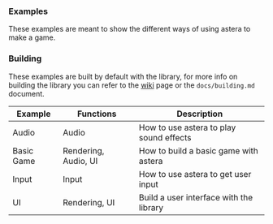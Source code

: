### Examples
These examples are meant to show the different ways of using astera to make a game.

### Building
These examples are built by default with the library, for more info on building the library you can refer to the [wiki](https://github.com/tek256/astera/wiki/Building) page or the `docs/building.md` document.

| Example | Functions | Description |
| ------- | --------- | ----------- |
| Audio | Audio | How to use astera to play sound effects |
| Basic Game | Rendering, Audio, UI | How to build a basic game with astera |
| Input | Input | How to use astera to get user input |
| UI | Rendering, UI | Build a user interface with the library | 

